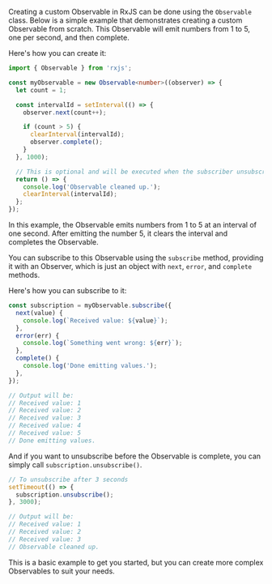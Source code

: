 Creating a custom Observable in RxJS can be done using the `Observable` class. Below is a simple example that
demonstrates creating a custom Observable from scratch. This Observable will emit numbers from 1 to 5, one per second,
and then complete.

Here's how you can create it:

```typescript
import { Observable } from 'rxjs';

const myObservable = new Observable<number>((observer) => {
  let count = 1;

  const intervalId = setInterval(() => {
    observer.next(count++);

    if (count > 5) {
      clearInterval(intervalId);
      observer.complete();
    }
  }, 1000);

  // This is optional and will be executed when the subscriber unsubscribes
  return () => {
    console.log('Observable cleaned up.');
    clearInterval(intervalId);
  };
});
```

In this example, the Observable emits numbers from 1 to 5 at an interval of one second. After emitting the number 5, it
clears the interval and completes the Observable.

You can subscribe to this Observable using the `subscribe` method, providing it with an Observer, which is just an
object with `next`, `error`, and `complete` methods.

Here's how you can subscribe to it:

```typescript
const subscription = myObservable.subscribe({
  next(value) {
    console.log(`Received value: ${value}`);
  },
  error(err) {
    console.log(`Something went wrong: ${err}`);
  },
  complete() {
    console.log('Done emitting values.');
  },
});

// Output will be:
// Received value: 1
// Received value: 2
// Received value: 3
// Received value: 4
// Received value: 5
// Done emitting values.
```

And if you want to unsubscribe before the Observable is complete, you can simply call `subscription.unsubscribe()`.

```typescript
// To unsubscribe after 3 seconds
setTimeout(() => {
  subscription.unsubscribe();
}, 3000);

// Output will be:
// Received value: 1
// Received value: 2
// Received value: 3
// Observable cleaned up.
```

This is a basic example to get you started, but you can create more complex Observables to suit your needs.

